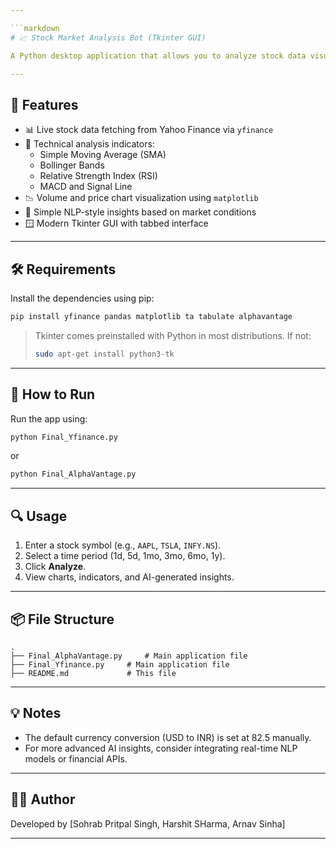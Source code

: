 ```yaml
---

```markdown
# 📈 Stock Market Analysis Bot (Tkinter GUI)

A Python desktop application that allows you to analyze stock data visually and statistically using **Tkinter GUI**, **yfinance**, and **technical indicators** (SMA, Bollinger Bands, RSI, MACD). Includes basic sentiment-style NLP feedback and interactive charts.

---
```


## 🧰 Features

- 📊 Live stock data fetching from Yahoo Finance via `yfinance`
- 🧮 Technical analysis indicators:
  - Simple Moving Average (SMA)
  - Bollinger Bands
  - Relative Strength Index (RSI)
  - MACD and Signal Line
- 📉 Volume and price chart visualization using `matplotlib`
- 🧠 Simple NLP-style insights based on market conditions
- 🪟 Modern Tkinter GUI with tabbed interface

---

## 🛠️ Requirements

Install the dependencies using pip:

```bash
pip install yfinance pandas matplotlib ta tabulate alphavantage
```

> Tkinter comes preinstalled with Python in most distributions. If not:
> ```bash
> sudo apt-get install python3-tk
> ```

---

## 🚀 How to Run

Run the app using:

```bash
python Final_Yfinance.py
```
or
```bash
python Final_AlphaVantage.py
```
---


## 🔍 Usage

1. Enter a stock symbol (e.g., `AAPL`, `TSLA`, `INFY.NS`).
2. Select a time period (1d, 5d, 1mo, 3mo, 6mo, 1y).
3. Click **Analyze**.
4. View charts, indicators, and AI-generated insights.

---

## 📦 File Structure

```
.
├── Final_AlphaVantage.py     # Main application file
├── Final_Yfinance.py     # Main application file
├── README.md             # This file
```

---

## 💡 Notes

- The default currency conversion (USD to INR) is set at 82.5 manually.
- For more advanced AI insights, consider integrating real-time NLP models or financial APIs.

---

## 🧑‍💻 Author

Developed by [Sohrab Pritpal Singh, Harshit SHarma, Arnav Sinha]

---

